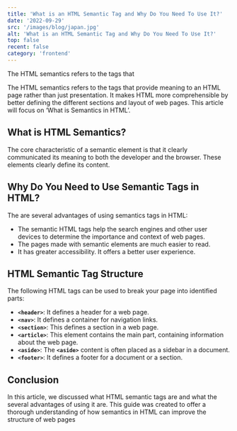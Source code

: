 ```yaml
---
title: 'What is an HTML Semantic Tag and Why Do You Need To Use It?'
date: '2022-09-29'
src: '/images/blog/japan.jpg'
alt: 'What is an HTML Semantic Tag and Why Do You Need To Use It?'
top: false
recent: false
category: 'frontend'
---
```

The HTML semantics refers to the tags that
<!-- end -->
The HTML semantics refers to the tags that provide meaning to an HTML page rather than just presentation. It makes HTML more comprehensible by better defining the different sections and layout of web pages. This article will focus on ‘What is Semantics in HTML’.

## What is HTML Semantics?

The core characteristic of a semantic element is that it clearly communicated its meaning to both the developer and the browser. These elements clearly define its content. 

## Why Do You Need to Use Semantic Tags in HTML?

The are several advantages of using semantics tags in HTML:
- The semantic HTML tags help the search engines and other user devices to determine the importance and context of web pages.
- The pages made with semantic elements are much easier to read.
- It has greater accessibility. It offers a better user experience.

## HTML Semantic Tag Structure

The following HTML tags can be used to break your page into identified parts:
- **`<header>`**: It defines a header for a web page.
- **`<nav>`**: It defines a container for navigation links.
- **`<section>`**: This defines a section in a web page.
- **`<article>`**: This element contains the main part, containing information about the web page.
- **`<aside>`**: The **`<aside>`** content is often placed as a sidebar in a document.
- **`<footer>`**: It defines a footer for a document or a section.

## Conclusion

In this article, we discussed what HTML semantic tags are and what the several advantages of using it are. This guide was created to offer a thorough understanding of how semantics in HTML can improve the structure of web pages